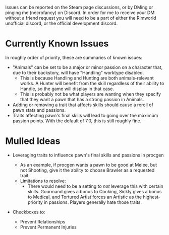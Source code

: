 Issues can be reported on the Steam page discussions, or by DMing or pinging me (necrofancy) on Discord. In order for me to receive your DM without a friend request you will need to be a part of either the Rimworld unofficial discord, or the official development discord.

# Currently Known Issues

In roughly order of priority, these are summaries of known issues:

* "Animals" can be set to be a major or minor passion on a character that, due to their backstory, will have "Handling" worktype disabled.
    * This is because Handling and Hunting are both animals-relevant works. A Hunter will benefit from the skill regardless of their ability to Handle, so the game will display in that case.
    * This is probably not be what players are wanting when they specify that they want a pawn that has a strong passion in Animals.
* Adding or removing a trait that affects skills should cause a reroll of pawn stats and passions.
* Traits affecting pawn's final skills will lead to going over the maximum passion points. With the default of 7.0, this is still roughly fine.

# Mulled Ideas

* Leveraging traits to influence pawn's final skills and passions in procgen
    * As an example, if procgen wants a pawn to be good at Melee, but not Shooting, give it the ability to choose Brawler as a requested trait.
    * Limitations to resolve:
        * There would need to be a setting to _not_ leverage this with certain skills. Gourmand gives a bonus to Cooking, Sickly gives a bonus to Medical, and Tortured Artist forces an Artistic as the highest-priority in passions. Players generally hate those traits. 

* Checkboxes to:
    * Prevent Relationships
    * Prevent Permanent Injuries